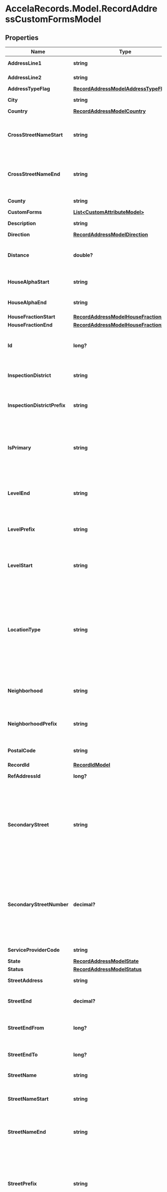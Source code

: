 # AccelaRecords.Model.RecordAddressCustomFormsModel
## Properties

Name | Type | Description | Notes
------------ | ------------- | ------------- | -------------
**AddressLine1** | **string** | The first line of the address. | [optional] 
**AddressLine2** | **string** | The second line of the address. | [optional] 
**AddressTypeFlag** | [**RecordAddressModelAddressTypeFlag**](RecordAddressModelAddressTypeFlag.md) |  | [optional] 
**City** | **string** | The name of the city. | [optional] 
**Country** | [**RecordAddressModelCountry**](RecordAddressModelCountry.md) |  | [optional] 
**CrossStreetNameStart** | **string** | The beginning intersecting street name for searching. Added in Civic Platform version: 9.2.0  | [optional] 
**CrossStreetNameEnd** | **string** | The ending intersecting street name for searching. Added in Civic Platform version: 9.2.0  | [optional] 
**County** | **string** | The name of the county. | [optional] 
**CustomForms** | [**List&lt;CustomAttributeModel&gt;**](CustomAttributeModel.md) |  | [optional] 
**Description** | **string** | A description of the address. | [optional] 
**Direction** | [**RecordAddressModelDirection**](RecordAddressModelDirection.md) |  | [optional] 
**Distance** | **double?** | The distance from another landmark used to locate the address. | [optional] 
**HouseAlphaStart** | **string** | The beginning alphabetic unit in street address. | [optional] 
**HouseAlphaEnd** | **string** | The ending alphabetic unit in street address. | [optional] 
**HouseFractionStart** | [**RecordAddressModelHouseFractionStart**](RecordAddressModelHouseFractionStart.md) |  | [optional] 
**HouseFractionEnd** | [**RecordAddressModelHouseFractionEnd**](RecordAddressModelHouseFractionEnd.md) |  | [optional] 
**Id** | **long?** | The unique address id assigned by the Civic Platform server. | [optional] 
**InspectionDistrict** | **string** | The inspection district where the address is located. | [optional] 
**InspectionDistrictPrefix** | **string** | The prefix for the inspection district where the address is located. | [optional] 
**IsPrimary** | **string** | Indicates whether or not to designate the address as the primary address. Only one address can be primary at any given time. | [optional] 
**LevelEnd** | **string** | The ending level number (floor number) that makes up the address within a complex. | [optional] 
**LevelPrefix** | **string** | The prefix for the level numbers (floor numbers) that make up the address. | [optional] 
**LevelStart** | **string** | The starting level number (floor number) that makes up the address within a complex. | [optional] 
**LocationType** | **string** | The type of location used for Right of Way Management. The valid values are configured with the LOCATION_TYPE standard choice in Civic Platform Administration. Added in Civic Platform version: 9.2.0  | [optional] 
**Neighborhood** | **string** | The neighborhood where the address is located. | [optional] 
**NeighborhoodPrefix** | **string** | The prefix for neighborhood where the address is located. | [optional] 
**PostalCode** | **string** | The postal ZIP code for the address. | [optional] 
**RecordId** | [**RecordIdModel**](RecordIdModel.md) |  | [optional] 
**RefAddressId** | **long?** | The reference address id. | [optional] 
**SecondaryStreet** | **string** | This field (along with the Secondary Road Number field) displays an extra description for the location when two roads that cross or a street with two names makes up the address of the location. | [optional] 
**SecondaryStreetNumber** | **decimal?** | This field (along with the Secondary Road field) displays an extra description for the location when two roads that cross or a street with two names makes up the address of the location. | [optional] 
**ServiceProviderCode** | **string** | The unique agency identifier. | [optional] 
**State** | [**RecordAddressModelState**](RecordAddressModelState.md) |  | [optional] 
**Status** | [**RecordAddressModelStatus**](RecordAddressModelStatus.md) |  | [optional] 
**StreetAddress** | **string** | The street address. | [optional] 
**StreetEnd** | **decimal?** | The ending number of a street address range. | [optional] 
**StreetEndFrom** | **long?** | The beginning number of a street end address range. | [optional] 
**StreetEndTo** | **long?** | The ending number of a street end address range. | [optional] 
**StreetName** | **string** | The name of the street. | [optional] 
**StreetNameStart** | **string** | The beginning street name for searching. Added in Civic Platform version: 9.2.0  | [optional] 
**StreetNameEnd** | **string** | The ending street name for searching. Added in Civic Platform version: 9.2.0  | [optional] 
**StreetPrefix** | **string** | Any part of an address that appears before a street name or number. For example, if the address is 123 West Main, \&quot;West\&quot; is the street prefix. | [optional] 
**StreetStart** | **decimal?** | The starting number of a street address range. | [optional] 
**StreetStartFrom** | **long?** | The beginning number of a street start address range. | [optional] 
**StreetStartTo** | **long?** | The ending number of a street start address range. | [optional] 
**StreetSuffix** | [**RecordAddressModelStreetSuffix**](RecordAddressModelStreetSuffix.md) |  | [optional] 
**StreetSuffixDirection** | [**RecordAddressModelStreetSuffixDirection**](RecordAddressModelStreetSuffixDirection.md) |  | [optional] 
**Type** | [**RecordAddressModelType**](RecordAddressModelType.md) |  | [optional] 
**UnitStart** | **string** | The starting value of a range of unit numbers. | [optional] 
**UnitEnd** | **string** | The ending value of a range of unit numbers. | [optional] 
**UnitType** | [**RecordAddressModelUnitType**](RecordAddressModelUnitType.md) |  | [optional] 
**XCoordinate** | **double?** | The longitudinal coordinate for this address. | [optional] 
**YCoordinate** | **double?** | The latitudinal coordinate for this address. | [optional] 

[[Back to Model list]](../README.md#documentation-for-models) [[Back to API list]](../README.md#documentation-for-api-endpoints) [[Back to README]](../README.md)

